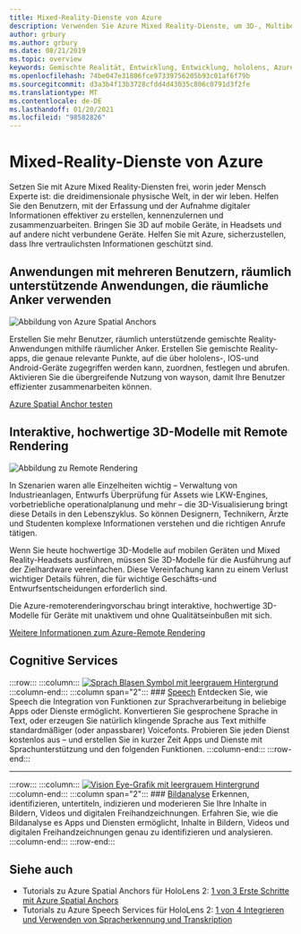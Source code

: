 ```yaml
---
title: Mixed-Reality-Dienste von Azure
description: Verwenden Sie Azure Mixed Reality-Dienste, um 3D-, Multibenutzeranwendungen und räumlich kompatible Anwendungen zu erstellen, auf die von hololens-, IOS-und Android-Geräten aus zugegriffen werden kann.
author: grbury
ms.author: grbury
ms.date: 08/21/2019
ms.topic: overview
keywords: Gemischte Realität, Entwicklung, Entwicklung, hololens, Azure-Dienste, räumliche Anker, Sprache, Vision, Remote Rendering
ms.openlocfilehash: 74be047e31806fce97339756205b93c01af6f79b
ms.sourcegitcommit: d3a3b4f13b3728cfdd4d43035c806c0791d3f2fe
ms.translationtype: MT
ms.contentlocale: de-DE
ms.lasthandoff: 01/20/2021
ms.locfileid: "98582826"
---
```

# <a name="azure-mixed-reality-services"></a>Mixed-Reality-Dienste von Azure
Setzen Sie mit Azure Mixed Reality-Diensten frei, worin jeder Mensch Experte ist: die dreidimensionale physische Welt, in der wir leben. Helfen Sie den Benutzern, mit der Erfassung und der Aufnahme digitaler Informationen effektiver zu erstellen, kennenzulernen und zusammenzuarbeiten. Bringen Sie 3D auf mobile Geräte, in Headsets und auf andere nicht verbundene Geräte. Helfen Sie mit Azure, sicherzustellen, dass Ihre vertraulichsten Informationen geschützt sind.

## <a name="multi-user-spatially-aware-applications-using-spatial-anchors"></a>Anwendungen mit mehreren Benutzern, räumlich unterstützende Anwendungen, die räumliche Anker verwenden

![ Abbildung von Azure Spatial Anchors](../design/images/AzureSpatialAnchors.jpg)

Erstellen Sie mehr Benutzer, räumlich unterstützende gemischte Reality-Anwendungen mithilfe räumlicher Anker. Erstellen Sie gemischte Reality-apps, die genaue relevante Punkte, auf die über hololens-, IOS-und Android-Geräte zugegriffen werden kann, zuordnen, festlegen und abrufen. Aktivieren Sie die übergreifende Nutzung von wayson, damit Ihre Benutzer effizienter zusammenarbeiten können.

[Azure Spatial Anchor testen](/azure/spatial-anchors)


## <a name="interactive-high-quality-3d-models-using-remote-rendering"></a>Interaktive, hochwertige 3D-Modelle mit Remote Rendering

![ Abbildung zu Remote Rendering](../design/images/RemoteRendering.jpg)

In Szenarien waren alle Einzelheiten wichtig – Verwaltung von Industrieanlagen, Entwurfs Überprüfung für Assets wie LKW-Engines, vorbetriebliche operationalplanung und mehr – die 3D-Visualisierung bringt diese Details in den Lebenszyklus. So können Designern, Technikern, Ärzte und Studenten komplexe Informationen verstehen und die richtigen Anrufe tätigen.

Wenn Sie heute hochwertige 3D-Modelle auf mobilen Geräten und Mixed Reality-Headsets ausführen, müssen Sie 3D-Modelle für die Ausführung auf der Zielhardware vereinfachen. Diese Vereinfachung kann zu einem Verlust wichtiger Details führen, die für wichtige Geschäfts-und Entwurfsentscheidungen erforderlich sind.

Die Azure-remoterenderingvorschau bringt interaktive, hochwertige 3D-Modelle für Geräte mit unaktivem und ohne Qualitätseinbußen mit sich.

[Weitere Informationen zum Azure-Remote Rendering](https://azure.microsoft.com/services/remote-rendering)

## <a name="cognitive-services"></a>Cognitive Services

:::row:::
    :::column:::
       [![Sprach Blasen Symbol mit leergrauem Hintergrund](images/speech.jpg)](/azure/cognitive-services/speech-service/)
    :::column-end:::
    :::column span="2":::
        ### <a name="speech"></a>[Speech](/azure/cognitive-services/speech-service/)
        Entdecken Sie, wie Speech die Integration von Funktionen zur Sprachverarbeitung in beliebige Apps oder Dienste ermöglicht. Konvertieren Sie gesprochene Sprache in Text, oder erzeugen Sie natürlich klingende Sprache aus Text mithilfe standardmäßiger (oder anpassbarer) Voicefonts. Probieren Sie jeden Dienst kostenlos aus – und erstellen Sie in kurzer Zeit Apps und Dienste mit Sprachunterstützung und den folgenden Funktionen.
    :::column-end:::
:::row-end:::

---

:::row:::
    :::column:::
       [![Vision Eye-Grafik mit leergrauem Hintergrund](images/vision.jpg)](/azure/cognitive-services/computer-vision/)
    :::column-end:::
    :::column span="2":::
        ### <a name="vision"></a>[Bildanalyse](/azure/cognitive-services/computer-vision/)
        Erkennen, identifizieren, untertiteln, indizieren und moderieren Sie Ihre Inhalte in Bildern, Videos und digitalen Freihandzeichnungen. Erfahren Sie, wie die Bildanalyse es Apps und Diensten ermöglicht, Inhalte in Bildern, Videos und digitalen Freihandzeichnungen genau zu identifizieren und analysieren.
    :::column-end:::
:::row-end:::


## <a name="see-also"></a>Siehe auch

* Tutorials zu Azure Spatial Anchors für HoloLens 2: [1 von 3 Erste Schritte mit Azure Spatial Anchors](../develop/unity/tutorials/mr-learning-asa-02.md)
* Tutorials zu Azure Speech Services für HoloLens 2: [1 von 4 Integrieren und Verwenden von Spracherkennung und Transkription](../develop/unity/tutorials/mrlearning-speechSDK-ch1.md)
